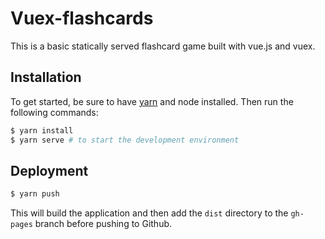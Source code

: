 # Vuex-flashcards

This is a basic statically served flashcard game built with vue.js and vuex.

## Installation

To get started, be sure to have [yarn][yarn] and node installed. Then run the
following commands:

```bash
$ yarn install
$ yarn serve # to start the development environment
```

## Deployment

```bash
$ yarn push
```

This will build the application and then add the `dist` directory to the
`gh-pages` branch before pushing to Github.

[yarn]: https://yarnpkg.com/lang/en/docs/install/
